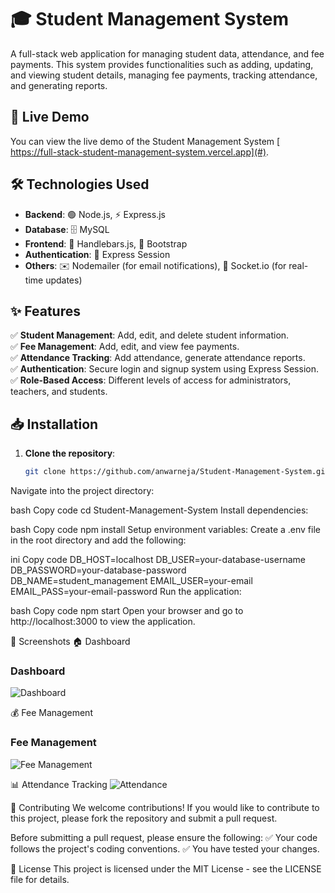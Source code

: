 # 🎓 Student Management System

A full-stack web application for managing student data, attendance, and fee payments. This system provides functionalities such as adding, updating, and viewing student details, managing fee payments, tracking attendance, and generating reports.

## 🚀 Live Demo  

You can view the live demo of the Student Management System [ https://full-stack-student-management-system.vercel.app](#).   

## 🛠 Technologies Used  

- **Backend**: 🟢 Node.js, ⚡ Express.js  
- **Database**: 🗄️ MySQL  
- **Frontend**: 🎨 Handlebars.js, 💠 Bootstrap  
- **Authentication**: 🔑 Express Session  
- **Others**: ✉️ Nodemailer (for email notifications), 🔄 Socket.io (for real-time updates)  

## ✨ Features  

✅ **Student Management**: Add, edit, and delete student information.  
✅ **Fee Management**: Add, edit, and view fee payments.  
✅ **Attendance Tracking**: Add attendance, generate attendance reports.  
✅ **Authentication**: Secure login and signup system using Express Session.  
✅ **Role-Based Access**: Different levels of access for administrators, teachers, and students.  

## 📥 Installation  

1. **Clone the repository**:  
   ```bash
   git clone https://github.com/anwarneja/Student-Management-System.git
Navigate into the project directory:

bash
Copy code
cd Student-Management-System
Install dependencies:

bash
Copy code
npm install
Setup environment variables:
Create a .env file in the root directory and add the following:

ini
Copy code
DB_HOST=localhost
DB_USER=your-database-username
DB_PASSWORD=your-database-password
DB_NAME=student_management
EMAIL_USER=your-email
EMAIL_PASS=your-email-password
Run the application:

bash
Copy code
npm start
Open your browser and go to http://localhost:3000 to view the application.

📸 Screenshots
🏠 Dashboard

### Dashboard
![Dashboard](screenshots/dashboard.png)



💰 Fee Management
### Fee Management
![Fee Management](screenshots/fee-management.png)

📊 Attendance Tracking
![Attendance](screenshots/dashboard.png)




🤝 Contributing
We welcome contributions! If you would like to contribute to this project, please fork the repository and submit a pull request.

Before submitting a pull request, please ensure the following:
✅ Your code follows the project's coding conventions.
✅ You have tested your changes.

📜 License
This project is licensed under the MIT License - see the LICENSE file for details.

